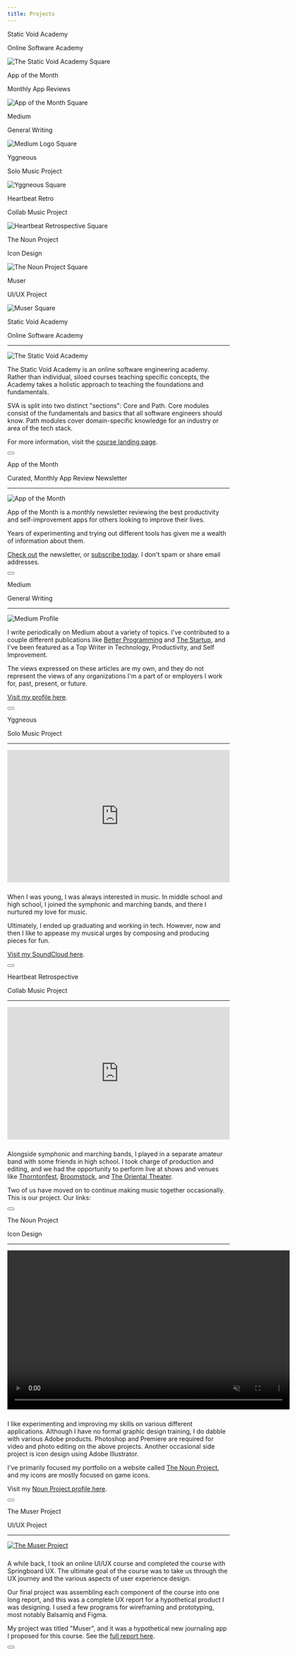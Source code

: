 ```yaml
---
title: Projects
---
```


<div class="tile is-ancestor">
  <div class="tile is-parent is-4">
    <a class="tile is-child box" data-modal="sva">
      <p class="title is-size-5">Static Void Academy</p>
      <p class="subtitle is-size-6">Online Software Academy</p>
      <div class="content">
        <div class="image is-square">
          <img src="/img/sva-square.png" alt="The Static Void Academy Square">
        </div>
      </div>
    </a>
  </div>
  <div class="tile is-parent is-4">
    <a class="tile is-child box" data-modal="aotm">
      <p class="title is-size-5">App of the Month</p>
      <p class="subtitle is-size-6">Monthly App Reviews</p>
      <div class="content">
        <div class="image is-square">
          <img src="/img/aotm-square.png" alt="App of the Month Square">
        </div>
      </div>
    </a>
  </div>
  <div class="tile is-parent is-4">
    <a class="tile is-child box" data-modal="medium">
      <p class="title is-size-5">Medium</p>
      <p class="subtitle is-size-6">General Writing</p>
      <div class="content">
        <div class="image is-square">
          <img src="/img/medium-square.png" alt="Medium Logo Square">
        </div>
      </div>
    </a>
  </div>
</div>
<div class="tile is-ancestor">
  <div class="tile is-parent is-4">
    <a class="tile is-child box" data-modal="yggneous">
      <p class="title is-size-5">Yggneous</p>
      <p class="subtitle is-size-6">Solo Music Project</p>
      <div class="content">
        <div class="image is-square">
          <img src="/img/yggneous-square.jpg" alt="Yggneous Square">
        </div>
      </div>
    </a>
  </div>
  <div class="tile is-parent is-4">
    <a class="tile is-child box" data-modal="heartbeat">
      <p class="title is-size-5">Heartbeat Retro</p>
      <p class="subtitle is-size-6">Collab Music Project</p>
      <div class="content">
        <div class="image is-square">
          <img src="/img/heartbeat-square.jpg" alt="Heartbeat Retrospective Square">
        </div>
      </div>
    </a>
  </div>
  <div class="tile is-parent is-4">
    <a class="tile is-child box" data-modal="noun-project">
      <p class="title is-size-5">The Noun Project</p>
      <p class="subtitle is-size-6">Icon Design</p>
      <div class="content">
        <div class="image is-square">
          <img src="/img/noun-project-square.jpg" alt="The Noun Project Square">
        </div>
      </div>
    </a>
  </div>
</div>
<div class="tile is-ancestor">
  <div class="tile is-parent is-4">
    <a class="tile is-child box" data-modal="muser">
      <p class="title is-size-5">Muser</p>
      <p class="subtitle is-size-6">UI/UX Project</p>
      <div class="content">
        <div class="image is-square">
          <img src="/img/muser-square.png" alt="Muser Square">
        </div>
      </div>
    </a>
  </div>
</div>

<!-- Modal SVA -->

<div id="sva" class="modal">
  <div class="modal-background"></div>
  <div class="modal-card box">
    <section class="modal-card-body">
      <p class="title">Static Void Academy</p>
      <p class="subtitle">Online Software Academy</p>
      <hr/>
      <p class="image"><img src="/img/sva-long.png" alt="The Static Void Academy"></p>
      <p>The Static Void Academy is an online software engineering academy. Rather than individual, siloed courses teaching specific concepts, the Academy takes a holistic approach to teaching the foundations and fundamentals.</p>
      <p>SVA is split into two distinct "sections": Core and Path. Core modules consist of the fundamentals and basics that all software engineers should know. Path modules cover domain-specific knowledge for an industry or area of the tech stack.</p>
      <p>For more information, visit the <a href="https://sva.thinkific.com/">course landing page</a>.</p>
      <p>
        <a class="footer-social" href="https://sva.thinkific.com/">
          <span class="icon">
            <i class="fas fa-graduation-cap fa-lg"></i>
          </span>
        </a>
        <a class="footer-social" href="https://github.com/Static-Void-Academy">
          <span class="icon">
            <i class="fab fa-github fa-lg"></i>
          </span>
        </a>
        <a class="footer-social" href="https://twitter.com/SV_Academy">
          <span class="icon">
            <i class="fab fa-twitter fa-lg"></i>
          </span>
        </a>
        <a class="footer-social" href="https://www.staticvoid.dev/">
          <span class="icon">
            <i class="fas fa-code fa-lg"></i>
          </span>
        </a>
        <a class="footer-social" href="https://www.youtube.com/channel/UCD9Vpco6dO5GfYOSmipwlvg">
          <span class="icon">
            <i class="fab fa-youtube fa-lg"></i>
          </span>
        </a>
      </p>
    </section>
  </div>
  <button class="modal-close is-large" aria-label="close"></button>
</div>

<!-- Modal AotM -->

<div id="aotm" class="modal">
  <div class="modal-background"></div>
  <div class="modal-card box">
    <section class="modal-card-body">
      <p class="title">App of the Month</p>
      <p class="subtitle">Curated, Monthly App Review Newsletter</p>
      <hr/>
      <p class="image"><img src="/img/aotm-long.png" alt="App of the Month"></p>
      <p>App of the Month is a monthly newsletter reviewing the best productivity and self-improvement apps for others looking to improve their lives.</p>
      <p>Years of experimenting and trying out different tools has given me a wealth of information about them.</p>
      <p><a href="https://monthlyapp.substack.com/">Check out</a> the newsletter, or <a href="http://bit.ly/monthlyappsub">subscribe today</a>. I don't spam or share email addresses.</p>
    </section>
  </div>
  <button class="modal-close is-large" aria-label="close"></button>
</div>

<!-- Modal Medium -->

<div id="medium" class="modal">
  <div class="modal-background"></div>
  <div class="modal-card box">
    <section class="modal-card-body">
      <p class="title">Medium</p>
      <p class="subtitle">General Writing</p>
      <hr/>
      <p class="image"><img src="/img/medium-long.jpg" alt="Medium Profile"></p>
      <p>I write periodically on Medium about a variety of topics. I've contributed to a couple different publications like <a href="https://medium.com/better-programming">Better Programming</a> and <a href="https://medium.com/swlh">The Startup</a>, and I've been featured as a Top Writer in Technology, Productivity, and Self Improvement.</p>
      <p>The views expressed on these articles are my own, and they do not represent the views of any organizations I'm a part of or employers I work for, past, present, or future.</p>
      <p><a href="https://medium.com/@michael.thanh">Visit my profile here</a>.</p>
    </section>
  </div>
  <button class="modal-close is-large" aria-label="close"></button>
</div>

<!-- Modal Yggneous -->

<div id="yggneous" class="modal">
  <div class="modal-background"></div>
  <div class="modal-card box">
    <section class="modal-card-body">
      <p class="title">Yggneous</p>
      <p class="subtitle">Solo Music Project</p>
      <hr/>
      <iframe width="100%" height="300" scrolling="no" frameborder="no" allow="autoplay" src="https://w.soundcloud.com/player/?url=https%3A//api.soundcloud.com/tracks/782653507&color=%23ff5500&auto_play=false&hide_related=false&show_comments=true&show_user=true&show_reposts=false&show_teaser=true&visual=true"></iframe>
      <p style="padding-top: 10px;">When I was young, I was always interested in music. In middle school and high school, I joined the symphonic and marching bands, and there I nurtured my love for music.</p>
      <p>Ultimately, I ended up graduating and working in tech. However, now and then I like to appease my musical urges by composing and producing pieces for fun.</p>
      <p><a href="https://soundcloud.com/yggneous">Visit my SoundCloud here</a>.</p>
    </section>
  </div>
  <button class="modal-close is-large" aria-label="close"></button>
</div>

<!-- Modal Heartbeat Retro -->

<div id="heartbeat" class="modal">
  <div class="modal-background"></div>
  <div class="modal-card box">
    <section class="modal-card-body">
      <p class="title">Heartbeat Retrospective</p>
      <p class="subtitle">Collab Music Project</p>
      <hr/>
      <iframe width="100%" height="300" scrolling="no" frameborder="no" allow="autoplay" src="https://w.soundcloud.com/player/?url=https%3A//api.soundcloud.com/tracks/746874703&color=%23583e36&auto_play=false&hide_related=false&show_comments=true&show_user=true&show_reposts=false&show_teaser=true&visual=true"></iframe>
      <p style="padding-top: 10px;">Alongside symphonic and marching bands, I played in a separate amateur band with some friends in high school. I took charge of production and editing, and we had the opportunity to perform live at shows and venues like <a href="https://www.thorntonco.gov/festivals-events/Pages/thorntonfest.aspx">Thorntonfest</a>, <a href="https://www.broomfieldenterprise.com/2016/02/15/broomstock-music-event-ending-after-15-years/">Broomstock</a>, and <a href="https://www.theorientaltheater.com/">The Oriental Theater</a>.</p>
      <p>Two of us have moved on to continue making music together occasionally. This is our project. Our links:</p>
      <p>
        <a class="footer-social" href="https://soundcloud.com/heartbeat-retro">
          <span class="icon">
            <i class="fab fa-soundcloud fa-lg"></i>
          </span>
        </a>
        <a class="footer-social" href="https://www.facebook.com/heartbeat.retro">
          <span class="icon">
            <i class="fab fa-facebook fa-lg"></i>
          </span>
        </a>
        <a class="footer-social" href="https://heartbeat-retro.bandcamp.com/">
          <span class="icon">
            <i class="fab fa-bandcamp fa-lg"></i>
          </span>
        </a>
        <a class="footer-social" href="https://www.reverbnation.com/heartbeat_retro">
          <span class="icon">
            <i class="fas fa-star fa-lg"></i>
          </span>
        </a>
        <a class="footer-social" href="https://www.youtube.com/channel/UCjaVYkoqMOANGAONj_L4ZuA">
          <span class="icon">
            <i class="fab fa-youtube fa-lg"></i>
          </span>
        </a>
      </p>
    </section>
  </div>
  <button class="modal-close is-large" aria-label="close"></button>
</div>

<!-- Modal Noun Project -->

<div id="noun-project" class="modal">
  <div class="modal-background"></div>
  <div class="modal-card box">
    <section class="modal-card-body">
      <p class="title">The Noun Project</p>
      <p class="subtitle">Icon Design</p>
      <hr/>
      <video width="640" height="360" src="/img/noun-project-long.mp4" type="video/mp4" alt="The Noun Project" autoplay loop muted></video>
      <p style="padding-top: 10px;">I like experimenting and improving my skills on various different applications. Although I have no formal graphic design training, I do dabble with various Adobe products. Photoshop and Premiere are required for video and photo editing on the above projects. Another occasional side project is icon design using Adobe Illustrator.</p>
      <p>I've primarily focused my portfolio on a website called <a href="https://thenounproject.com/">The Noun Project</a>, and my icons are mostly focused on game icons.</p>
      <p>Visit my <a href="https://thenounproject.com/orpheus_studios/">Noun Project profile here</a>.</p>
    </section>
  </div>
  <button class="modal-close is-large" aria-label="close"></button>
</div>

<!-- Modal Muser -->

<div id="muser" class="modal">
  <div class="modal-background"></div>
  <div class="modal-card box">
    <section class="modal-card-body">
      <p class="title">The Muser Project</p>
      <p class="subtitle">UI/UX Project</p>
      <hr/>
      <a href="https://indd.adobe.com/view/f2d39da8-6842-455f-a857-b3ad57be18db">
        <p class="image"><img src="/img/muser-long.jpg" alt="The Muser Project"></p>
      </a>
      <p style="padding-top: 10px;">A while back, I took an online UI/UX course and completed the course with Springboard UX. The ultimate goal of the course was to take us through the UX journey and the various aspects of user experience design.</p>
      <p>Our final project was assembling each component of the course into one long report, and this was a complete UX report for a hypothetical product I was designing. I used a few programs for wireframing and prototyping, most notably Balsamiq and Figma.</p>
      <p>My project was titled "Muser", and it was a hypothetical new journaling app I proposed for this course. See the <a href="https://indd.adobe.com/view/f2d39da8-6842-455f-a857-b3ad57be18db">full report here</a>.</p>
    </section>
  </div>
  <button class="modal-close is-large" aria-label="close"></button>
</div>

